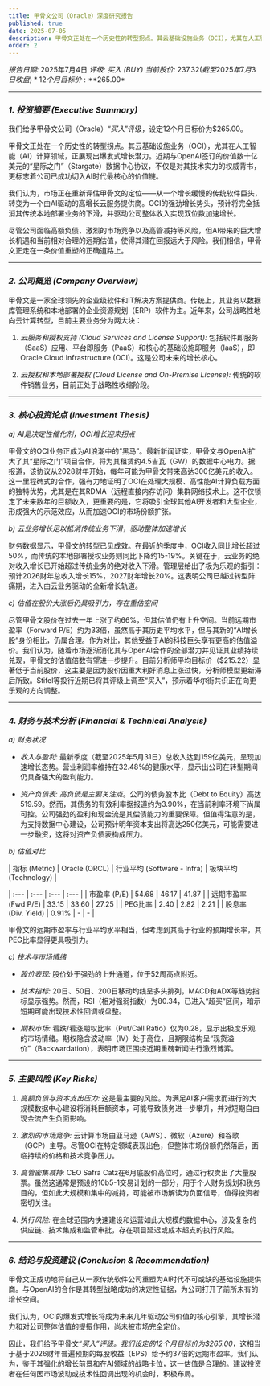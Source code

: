```yaml
---
title: 甲骨文公司（Oracle）深度研究报告
published: true
date: 2025-07-05
description: 甲骨文正处在一个历史性的转型拐点。其云基础设施业务（OCI），尤其在人工智能（AI）计算领域，正展现出爆发式增长潜力。近期与OpenAI签订的价值数十亿美元的“星际之门”（Stargate）数据中心协议，不仅是对其技术实力的权威背书，更标志着公司已成功切入AI时代最核心的价值链。
order: 2
---
```

*报告日期:* 2025年7月4日
*评级: 买入 (BUY)*
*当前股价:* $237.32 (截至2025年7月3日收盘)
*12个月目标价:* *$265.00*

---

### *1. 投资摘要 (Executive Summary)*


我们给予甲骨文公司（Oracle）“*买入*”评级，设定12个月目标价为$265.00。

甲骨文正处在一个历史性的转型拐点。其云基础设施业务（OCI），尤其在人工智能（AI）计算领域，正展现出爆发式增长潜力。近期与OpenAI签订的价值数十亿美元的“星际之门”（Stargate）数据中心协议，不仅是对其技术实力的权威背书，更标志着公司已成功切入AI时代最核心的价值链。


我们认为，市场正在重新评估甲骨文的定位——从一个增长缓慢的传统软件巨头，转变为一个由AI驱动的高增长云服务提供商。OCI的强劲增长势头，预计将完全抵消其传统本地部署业务的下滑，并驱动公司整体收入实现双位数加速增长。



尽管公司面临高额负债、激烈的市场竞争以及高管减持等风险，但AI带来的巨大增长机遇和当前相对合理的远期估值，使得其潜在回报远大于风险。我们相信，甲骨文正走在一条价值重塑的正确道路上。



---



### *2. 公司概览 (Company Overview)*


甲骨文是一家全球领先的企业级软件和IT解决方案提供商。传统上，其业务以数据库管理系统和本地部署的企业资源规划（ERP）软件为主。近年来，公司战略性地向云计算转型，目前主要业务分为两大块：

1. *云服务和授权支持 (Cloud Services and License Support):* 包括软件即服务（SaaS）应用、平台即服务（PaaS）和核心的基础设施即服务（IaaS），即Oracle Cloud Infrastructure (OCI)。这是公司未来的增长核心。

2. *云授权和本地部署授权 (Cloud License and On-Premise License):* 传统的软件销售业务，目前正处于战略性收缩阶段。



---



### *3. 核心投资论点 (Investment Thesis)*



*a) AI是决定性催化剂，OCI增长迎来拐点*

甲骨文的OCI业务正成为AI浪潮中的“黑马”。最新新闻证实，甲骨文与OpenAI扩大了其“星际之门”项目合作，将为其租赁约4.5吉瓦（GW）的数据中心电力。据报道，该协议从2028财年开始，每年可能为甲骨文带来高达300亿美元的收入。这一里程碑式的合作，强有力地证明了OCI在处理大规模、高性能AI计算负载方面的独特优势，尤其是在其RDMA（远程直接内存访问）集群网络技术上。这不仅锁定了未来数年的巨额收入，更重要的是，它将吸引全球其他AI开发者和大型企业，形成强大的示范效应，从而加速OCI的市场份额扩张。



*b) 云业务增长足以抵消传统业务下滑，驱动整体加速增长*

财务数据显示，甲骨文的转型已见成效。在最近的季度中，OCI收入同比增长超过50%，而传统的本地部署授权业务则同比下降约15-19%。关键在于，云业务的绝对收入增长已开始超过传统业务的绝对收入下滑。管理层给出了极为乐观的指引：预计2026财年总收入增长15%，2027财年增长20%。这表明公司已越过转型阵痛期，进入由云业务驱动的全新增长轨道。



*c) 估值在股价大涨后仍具吸引力，存在重估空间*

尽管甲骨文股价在过去一年上涨了约66%，但其估值仍有上升空间。当前远期市盈率（Forward P/E）约为33倍，虽然高于其历史平均水平，但与其新的“AI增长股”身份相比，仍属合理。作为对比，其他受益于AI的科技巨头享有更高的估值溢价。我们认为，随着市场逐渐消化其与OpenAI合作的全部潜力并见证其业绩持续兑现，甲骨文的估值倍数有望进一步提升。目前分析师平均目标价（$215.22）显著低于当前股价，这主要是因为股价因重大利好消息上涨过快，分析师模型更新滞后所致。Stifel等投行近期已将其评级上调至“买入”，预示着华尔街共识正在向更乐观的方向调整。



---



### *4. 财务与技术分析 (Financial & Technical Analysis)*



*a) 财务状况*

*  *收入与盈利:* 最新季度（截至2025年5月31日）总收入达到159亿美元，呈现加速增长态势。营业利润率维持在32.48%的健康水平，显示出公司在转型期间仍具备强大的盈利能力。

*  *资产负债表:* *高负债是主要关注点*。公司的债务股本比（Debt to Equity）高达519.59。然而，其债务的有效利率据报道约为3.90%，在当前利率环境下尚属可控。公司强劲的盈利和现金流是其偿债能力的重要保障。但值得注意的是，为支持数据中心建设，公司预计明年资本支出将高达250亿美元，可能需要进一步融资，这将对资产负债表构成压力。



*b) 估值对比*

| 指标 (Metric) | Oracle (ORCL) | 行业平均 (Software - Infra) | 板块平均 (Technology) |

| :--- | :--- | :--- | :--- |
| 市盈率 (P/E) | 54.68 | 46.17 | 41.87 |
| 远期市盈率 (Fwd P/E) | 33.15 | 33.60 | 27.25 |
| PEG比率 | 2.40 | 2.82 | 2.21 |
| 股息率 (Div. Yield) | 0.91% | - | - |



甲骨文的远期市盈率与行业平均水平相当，但考虑到其高于行业的预期增长率，其PEG比率显得更具吸引力。



*c) 技术与市场情绪*

*  *股价表现:* 股价处于强劲的上升通道，位于52周高点附近。

*  *技术指标:* 20日、50日、200日移动均线呈多头排列，MACD和ADX等趋势指标显示强势。然而，RSI（相对强弱指数）为80.34，已进入“超买”区间，暗示短期可能出现技术性回调或盘整。

*  *期权市场:* 看跌/看涨期权比率（Put/Call Ratio）仅为0.28，显示出极度乐观的市场情绪。期权隐含波动率（IV）处于高位，且期限结构呈“现货溢价”（Backwardation），表明市场正围绕近期重磅新闻进行激烈博弈。



---



### *5. 主要风险 (Key Risks)*



1. *高额负债与资本支出压力:* 这是最主要的风险。为满足AI客户需求而进行的大规模数据中心建设将消耗巨额资本，可能导致债务进一步攀升，并对短期自由现金流产生负面影响。

2. *激烈的市场竞争:* 云计算市场由亚马逊（AWS）、微软（Azure）和谷歌（GCP）主导。尽管OCI在特定领域表现出色，但整体市场份额仍然落后，面临持续的价格和技术竞争压力。

3. *高管密集减持:* CEO Safra Catz在6月底股价高位时，通过行权卖出了大量股票。虽然这通常是预设的10b5-1交易计划的一部分，用于个人财务规划和税务目的，但如此大规模和集中的减持，可能被市场解读为负面信号，值得投资者密切关注。

4. *执行风险:* 在全球范围内快速建设和运营如此大规模的数据中心，涉及复杂的供应链、技术集成和监管审批，存在项目延迟或成本超支的执行风险。



---



### *6. 结论与投资建议 (Conclusion & Recommendation)*



甲骨文正成功地将自己从一家传统软件公司重塑为AI时代不可或缺的基础设施提供商。与OpenAI的合作是其转型战略成功的决定性证据，为公司打开了前所未有的增长空间。



我们认为，OCI的爆发式增长将成为未来几年驱动公司价值的核心引擎，其增长潜力和对公司整体估值的提振作用，尚未被市场完全定价。



因此，我们给予甲骨文“*买入”评级。我们设定的12个月目标价为$265.00*，这相当于基于2026财年普遍预期的每股收益（EPS）给予约37倍的远期市盈率。我们认为，鉴于其强化的增长前景和在AI领域的战略卡位，这一估值是合理的。建议投资者在任何因市场波动或技术性回调出现的机会时，积极布局。